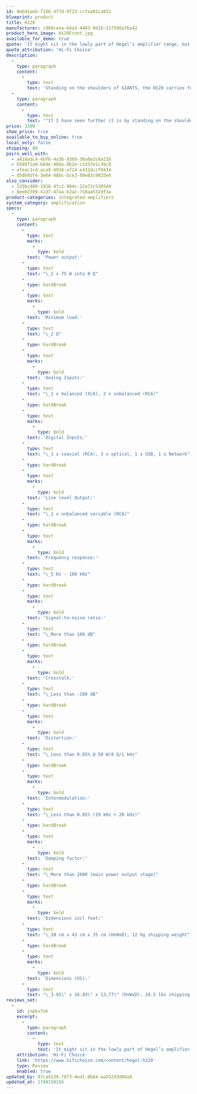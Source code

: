```yaml
---
id: 0eb41aeb-7186-4f7d-9f23-ccfaa81ca032
blueprint: product
title: H120
manufacturer: c980ceea-64a3-4483-9d1b-21f580a7ba42
product_hero_image: H120Front.jpg
available_for_demo: true
quote: 'It might sit in the lowly part of Hegel’s amplifier range, but the H120 delivers as much excellence as many will ever need.'
quote_attribution: 'Hi-Fi Choice'
description:
  -
    type: paragraph
    content:
      -
        type: text
        text: 'Standing on the shoulders of GIANTS, the H120 carries forward the proud history of HEGEL amplifiers. The multi award winning designs that over the years have dazzled listeners with their combination of raw dynamics and delicate naturality. The H120 carries that legacy with it, but in a smaller and more affordable package.'
  -
    type: paragraph
    content:
      -
        type: text
        text: '"If I have seen further it is by standing on the shoulders of Giants" - said Isaac Newton in 1675. Without comparing ourselves to Isaac, we claim the same for the H120. It is a relatively affordable integrated amplifier that would not have been possible, were it not for its brothers leading up to its design. The Hegel H120 is a small step up from our entry level amplifiers in terms of price, but it is (and we refrain from the obvious quotes here) a solid step up in features and performance. The significantly larger power supply creates a more dynamic sound and for combining with large loudspeakers presenting more challenging drive loads. The digital section is taken directly from its bigger siblings, and this is really the core of the H120. We see the typical user of the H120 as people who are into digital music streaming. For the money we claim that the H120 does that better than anything else.'
price: 3300
show_price: true
available_to_buy_online: true
local_only: false
shipping: 80
pairs_well_with:
  - a418adc4-4bf6-4a36-9309-36a0a2c6a216
  - b588f2a0-b84e-466e-8b2e-c1d37e1c36c0
  - efeac1cd-aca9-4934-a714-e431dccf0434
  - d5d69df4-3e64-48bc-bce3-80e83c9825e6
also_consider:
  - 535bc488-1918-4fc1-984c-22a73c530548
  - 8ee63f99-41d7-47aa-b2ac-710aa532df3a
product-categories: integrated-amplifiers
system_category: amplification
specs:
  -
    type: paragraph
    content:
      -
        type: text
        marks:
          -
            type: bold
        text: 'Power output:'
      -
        type: text
        text: "\_2 x 75 W into 8 Ω"
      -
        type: hardBreak
      -
        type: text
        marks:
          -
            type: bold
        text: 'Minimum load:'
      -
        type: text
        text: "\_2 Ω"
      -
        type: hardBreak
      -
        type: text
        marks:
          -
            type: bold
        text: 'Analog Inputs:'
      -
        type: text
        text: "\_1 x balanced (XLR), 2 x unbalanced (RCA)"
      -
        type: hardBreak
      -
        type: text
        marks:
          -
            type: bold
        text: 'Digital Inputs:'
      -
        type: text
        text: "\_1 x coaxial (RCA), 3 x optical, 1 x USB, 1 x Network"
      -
        type: hardBreak
      -
        type: text
        marks:
          -
            type: bold
        text: 'Line level Output:'
      -
        type: text
        text: "\_1 x unbalanced variable (RCA)"
      -
        type: hardBreak
      -
        type: text
        marks:
          -
            type: bold
        text: 'Frequency response:'
      -
        type: text
        text: "\_5 Hz - 100 kHz"
      -
        type: hardBreak
      -
        type: text
        marks:
          -
            type: bold
        text: 'Signal-to-noise ratio:'
      -
        type: text
        text: "\_More than 100 dB"
      -
        type: hardBreak
      -
        type: text
        marks:
          -
            type: bold
        text: 'Crosstalk:'
      -
        type: text
        text: "\_Less than -100 dB"
      -
        type: hardBreak
      -
        type: text
        marks:
          -
            type: bold
        text: 'Distortion:'
      -
        type: text
        text: "\_Less than 0.01% @ 50 W/8 Ω/1 kHz"
      -
        type: hardBreak
      -
        type: text
        marks:
          -
            type: bold
        text: 'Intermodulation:'
      -
        type: text
        text: "\_Less than 0.01% (19 kHz + 20 kHz)"
      -
        type: hardBreak
      -
        type: text
        marks:
          -
            type: bold
        text: 'Damping factor:'
      -
        type: text
        text: "\_More than 2000 (main power output stage)"
      -
        type: hardBreak
      -
        type: text
        marks:
          -
            type: bold
        text: 'Dimensions incl feet:'
      -
        type: text
        text: "\_10 cm x 43 cm x 35 cm (HxWxD), 12 kg shipping weight"
      -
        type: hardBreak
      -
        type: text
        marks:
          -
            type: bold
        text: 'Dimensions (US):'
      -
        type: text
        text: "\_3.93\" x 16.93\" x 13,77\" (HxWxD), 26.5 lbs shipping weight"
reviews_set:
  -
    id: jnpkx7ok
    excerpt:
      -
        type: paragraph
        content:
          -
            type: text
            text: 'It might sit in the lowly part of Hegel’s amplifier range, but the H120 delivers as much excellence as many will ever need.'
    attribution: 'Hi-Fi Choice'
    link: 'https://www.hifichoice.com/content/hegel-h120'
    type: Review
    enabled: true
updated_by: 87ca4130-78f3-4ed1-8b64-aa552d3d08a8
updated_at: 1749150156
---
```

